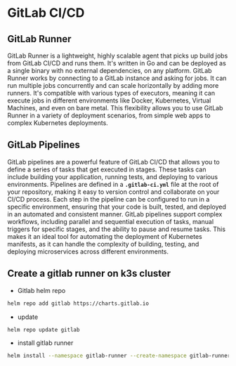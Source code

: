 # **GitLab CI/CD**

## **GitLab Runner**

GitLab Runner is a lightweight, highly scalable agent that picks up build jobs from GitLab CI/CD and runs them. It's written in Go and can be deployed as a single binary with no external dependencies, on any platform. GitLab Runner works by connecting to a GitLab instance and asking for jobs. It can run multiple jobs concurrently and can scale horizontally by adding more runners. It's compatible with various types of executors, meaning it can execute jobs in different environments like Docker, Kubernetes, Virtual Machines, and even on bare metal. This flexibility allows you to use GitLab Runner in a variety of deployment scenarios, from simple web apps to complex Kubernetes deployments.

## **GitLab Pipelines**

GitLab pipelines are a powerful feature of GitLab CI/CD that allows you to define a series of tasks that get executed in stages. These tasks can include building your application, running tests, and deploying to various environments. Pipelines are defined in a **`.gitlab-ci.yml`** file at the root of your repository, making it easy to version control and collaborate on your CI/CD process. Each step in the pipeline can be configured to run in a specific environment, ensuring that your code is built, tested, and deployed in an automated and consistent manner. GitLab pipelines support complex workflows, including parallel and sequential execution of tasks, manual triggers for specific stages, and the ability to pause and resume tasks. This makes it an ideal tool for automating the deployment of Kubernetes manifests, as it can handle the complexity of building, testing, and deploying microservices across different environments.

## Create a gitlab runner on k3s cluster

- Gitlab helm repo

```bash
helm repo add gitlab https://charts.gitlab.io
```

- update

```bash
helm repo update gitlab
```

- install gitlab runner

```bash
helm install --namespace gitlab-runner --create-namespace gitlab-runner -f values.yml gitlab/gitlab-runner
```
